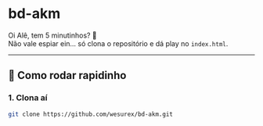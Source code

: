# bd-akm

Oi Alê, tem 5 minutinhos? 👋  
Não vale espiar ein... só clona o repositório e dá play no `index.html`.

---

## 🚀 Como rodar rapidinho

### 1. Clona aí

```bash
git clone https://github.com/wesurex/bd-akm.git
